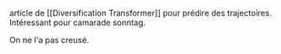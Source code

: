 article de [[Diversification Transformer]] pour prédire des trajectoires. Intéressant pour camarade sonntag.

On ne l'a pas creusé.